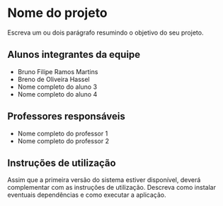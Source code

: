 # Nome do projeto
Escreva um ou dois  parágrafo resumindo o objetivo do seu projeto.

## Alunos integrantes da equipe

* Bruno Filipe Ramos Martins
* Breno de Oliveira Hassel
* Nome completo do aluno 3
* Nome completo do aluno 4

## Professores responsáveis

* Nome completo do professor 1
* Nome completo do professor 2

## Instruções de utilização

Assim que a primeira versão do sistema estiver disponível, deverá complementar com as instruções de utilização. Descreva como instalar eventuais dependências e como executar a aplicação.
